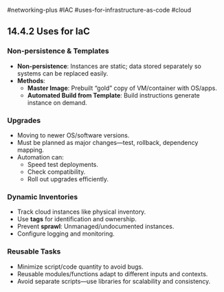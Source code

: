 #networking-plus #IAC #uses-for-infrastructure-as-code #cloud 

## 14.4.2 Uses for IaC

### Non-persistence & Templates
- **Non-persistence**: Instances are static; data stored separately so systems can be replaced easily.
- **Methods**:
  - **Master Image**: Prebuilt “gold” copy of VM/container with OS/apps.
  - **Automated Build from Template**: Build instructions generate instance on demand.

### Upgrades
- Moving to newer OS/software versions.
- Must be planned as major changes—test, rollback, dependency mapping.
- Automation can:
  - Speed test deployments.
  - Check compatibility.
  - Roll out upgrades efficiently.

### Dynamic Inventories
- Track cloud instances like physical inventory.
- Use **tags** for identification and ownership.
- Prevent **sprawl**: Unmanaged/undocumented instances.
- Configure logging and monitoring.

### Reusable Tasks
- Minimize script/code quantity to avoid bugs.
- Reusable modules/functions adapt to different inputs and contexts.
- Avoid separate scripts—use libraries for scalability and consistency.